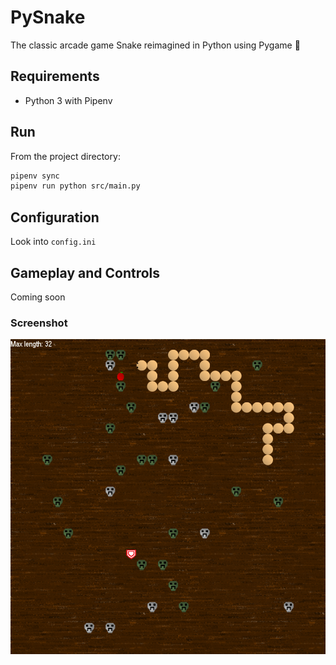# PySnake

The classic arcade game Snake reimagined in Python using Pygame 🐍

## Requirements

- Python 3 with Pipenv

## Run

From the project directory:

```bash
pipenv sync
pipenv run python src/main.py
```

## Configuration

Look into `config.ini`

## Gameplay and Controls

Coming soon

### Screenshot

![](img/screenshot.png)
